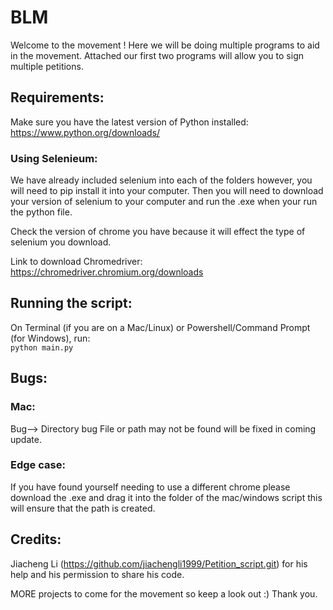 # BLM
Welcome to the movement ! 
Here we will be doing multiple programs to aid in the movement. 
Attached our first two programs will allow you to sign multiple petitions.

## Requirements:

Make sure you have the latest version of Python installed: https://www.python.org/downloads/  
  
### Using Selenieum: 
We have already included selenium into each of the folders however, you will need to pip install it into your computer. 
Then you will need to download your version of selenium to your computer and run the .exe when your run the python file. 

Check the version of chrome you have because it will effect the type of selenium you download. 

Link to download Chromedriver: https://chromedriver.chromium.org/downloads 

## Running the script:

On Terminal (if you are on a Mac/Linux) or Powershell/Command Prompt (for Windows), run:  
`python main.py`  

## Bugs:
### Mac: 
Bug--> Directory bug File or path may not be found will be fixed in coming update. 

### Edge case: 
If you have found yourself needing to use a different chrome please download the .exe and drag it into the folder of the mac/windows script this will ensure that the path is created. 

## Credits:
Jiacheng Li (https://github.com/jiachengli1999/Petition_script.git) for his help and his permission to share his code.  

MORE projects to come for the movement so keep a look out :) Thank you.

